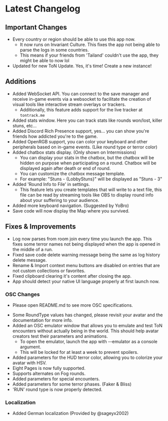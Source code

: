 ﻿# Latest Changelog

## Important Changes
- Every country or region should be able to use this app now.
	- It now runs on Invariant Culture. This fixes the app not being able to parse the logs in some countries.
	- This means if your friends from 'Tailand' couldn't use the app, they might be able to now lol
- Updated for new ToN Update. Yes, it's time! Create a new instance!

## Additions
- Added WebSocket API. You can connect to the save manager and receive in-game events via a websocket to facilitate the creation of visual tools like interactive stream overlays or trackers.
	- Additionally, this feature adds support for the live tracker at `tontrack.me`
- Added stats window. Here you can track stats like rounds won/lost, killer stuns, etc...
- Added Discord Rich Presence support, yes... you can show you're friends how addicted you're to the game.
- Added OpenRGB support, you can color your keyboard and other peripherals based on in-game events. (Like round type or terror color)
- Added chatbox stats display. (Only shown on Intermissions)
	- You can display your stats in the chatbox, but the chatbox will be hidden on purpose when participating on a round. Chatbox will be displayed again after death or end of round.
	- You can customize the chatbox message template.
	- For example: "Stuns - {LobbyStuns}" will be displayed as "Stuns - 3"
- Added 'Round Info to File' in settings.
	- This feature lets you create templates that will write to a text file, this file can be read by streaming tools like OBS to display round info about your suffering to your audience.
- Added more keyboard navigation. (Suggested by YoBro)
- Save code will now display the Map where you survived.

## Fixes & Improvements
- Log now parses from room join every time you launch the app. This fixes some terror names not being displayed when the app is opened in the middle of a run.
- Fixed save code delete warning message being the same as log history delete message.
- Rename & Import context menu buttons are disabled on entries that are not custom collections or favorites.
- Fixed clipboard clearing it's content after closing the app.
- App should detect your native UI language properly at first launch now.

### OSC Changes
* Please open README.md to see more OSC specifications.
- Some RoundType values has changed, please revisit your avatar and the documentation for more info.
- Added an OSC emulator window that allows you to emulate and test ToN encounters without actually being in the world. This should help avatar creators test their parameters and animations.
	- To open the emulator, launch the app with --emulator as a console argument.
	- This will be locked for at least a week to prevent spoilers.
- Added parameters for the HUD terror color, allowing you to colorize your avatar with HSV.
- Eight Pages is now fully supported.
- Supports alternates on Fog rounds.
- Added parameters for special encounters.
- Added parameters for some terror phases. (Faker & Bliss)
- 'RUN' round type is now properly detected.

### Localization
- Added German localization (Provided by @sageyx2002)